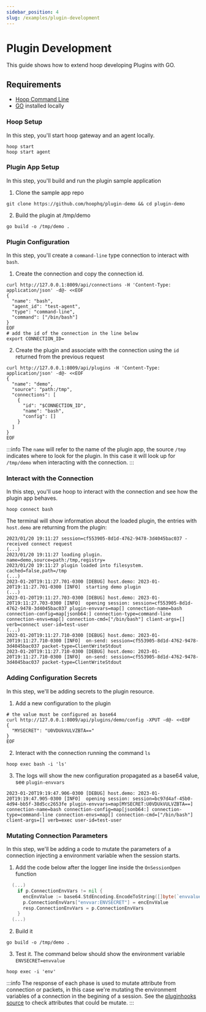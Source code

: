 ```yaml
---
sidebar_position: 4
slug: /examples/plugin-development
---
```


# Plugin Development

This guide shows how to extend hoop developing Plugins with GO.

## Requirements

- [Hoop Command Line](../examples/cli.md)
- [GO](https://go.dev/dl/) installed locally

### Hoop Setup

In this step, you'll start hoop gateway and an agent locally.

```shell
hoop start
hoop start agent
```

### Plugin App Setup

In this step, you'll build and run the plugin sample application

1. Clone the sample app repo

```shell
git clone https://github.com/hoophq/plugin-demo && cd plugin-demo
```

2. Build the plugin at /tmp/demo

```shell
go build -o /tmp/demo .
```

### Plugin Configuration

In this step, you'll create a `command-line` type connection to interact with `bash`.
1. Create the connection and copy the connection id.

```shell
curl http://127.0.0.1:8009/api/connections -H 'Content-Type: application/json' -d@- <<EOF
{
  "name": "bash",
  "agent_id": "test-agent",
  "type": "command-line",
  "command": ["/bin/bash"]
}
EOF
# add the id of the connection in the line below
export CONNECTION_ID=
```

2. Create the plugin and associate with the connection using the `id` returned from the previous request

```shell
curl http://127.0.0.1:8009/api/plugins -H 'Content-Type: application/json' -d@- <<EOF
{
  "name": "demo",
  "source": "path:/tmp",
  "connections": [
    {
      "id": "$CONNECTION_ID",
      "name": "bash",
      "config": []
    }
  ]
}
EOF
```

:::info
The `name` will refer to the name of the plugin app, the source `/tmp` indicates where to look for the plugin. In this case it will look up for `/tmp/demo` when interacting with the connection.
:::

### Interact with the Connection

In this step, you'll use hoop to interact with the connection and see how the plugin app behaves.

```shell
hoop connect bash
```

The terminal will show information about the loaded plugin, the entries with `host.demo` are returning from the plugin:

```log
2023/01/20 19:11:27 session=cf553905-8d1d-4762-9478-3d4045bac037 - received connect request
(...)
2023/01/20 19:11:27 loading plugin. name=demo,source=path:/tmp,registry=
2023/01/20 19:11:27 plugin loaded into filesystem. cached=false,path=/tmp
(...)
2023-01-20T19:11:27.701-0300 [DEBUG] host.demo: 2023-01-20T19:11:27.701-0300 [INFO]  starting demo plugin
(...)
2023-01-20T19:11:27.703-0300 [DEBUG] host.demo: 2023-01-20T19:11:27.703-0300 [INFO]  opening session: session=cf553905-8d1d-4762-9478-3d4045bac037 plugin-envvars=map[] connection-name=bash connection-config=map[jsonb64:] connection-type=command-line connection-envs=map[] connection-cmd=["/bin/bash"] client-args=[] verb=connect user-id=test-user
(...)
2023-01-20T19:11:27.710-0300 [DEBUG] host.demo: 2023-01-20T19:11:27.710-0300 [INFO]  on-send: session=cf553905-8d1d-4762-9478-3d4045bac037 packet-type=ClientWriteStdout
2023-01-20T19:11:27.710-0300 [DEBUG] host.demo: 2023-01-20T19:11:27.710-0300 [INFO]  on-send: session=cf553905-8d1d-4762-9478-3d4045bac037 packet-type=ClientWriteStdout
```

### Adding Configuration Secrets

In this step, we'll be adding secrets to the plugin resource.
1. Add a new configuration to the plugin

```shell
# the value must be configured as base64
curl http://127.0.0.1:8009/api/plugins/demo/config -XPUT -d@- <<EOF
{
  "MYSECRET": "U0VDUkVULVZBTA=="
}
EOF
```

2. Interact with the connection running the command `ls`

```shell
hoop exec bash -i 'ls'
```

3. The logs will show the new configuration propagated as a base64 value, see `plugin-envvars`

```log
2023-01-20T19:19:47.906-0300 [DEBUG] host.demo: 2023-01-20T19:19:47.905-0300 [INFO]  opening session: session=bc97d4af-45b0-4d94-bb5f-38d5cc2653fe plugin-envvars=map[MYSECRET:U0VDUkVULVZBTA==] connection-name=bash connection-config=map[jsonb64:] connection-type=command-line connection-envs=map[] connection-cmd=["/bin/bash"] client-args=[] verb=exec user-id=test-user
```

### Mutating Connection Parameters

In this step, we'll be adding a code to mutate the parameters of a connection injecting a environment variable when the session starts.
1. Add the code below after the logger line inside the `OnSessionOpen` function

```go
  (...)
    if p.ConnectionEnvVars != nil {
      encEnvValue := base64.StdEncoding.EncodeToString([]byte(`envvalue`))
      p.ConnectionEnvVars["envvar:ENVSECRET"] = encEnvValue
      resp.ConnectionEnvVars = p.ConnectionEnvVars
    }
  (...)
```

2. Build it

```shell
go build -o /tmp/demo .
```

3. Test it. The command below should show the environment variable `ENVSECRET=envvalue`

```shell
hoop exec -i 'env'
```

:::info
The response of each phase is used to mutate attribute from connection or packets, in this case we're mutating the environment variables of a connection in the begining of a session.
See the [pluginhooks source](https://github.com/hoophq/pluginhooks) to check attributes that could be mutate.
:::
